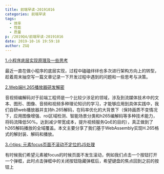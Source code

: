 ```yaml
---
title: 前端早读-20191016
categories: 前端早读
tags:
  - 效率
  - 性能
  - 质量
p: /2019Q4/前端早读-20191016
date: 2019-10-16 19:59:18
author: ZGQ
---
```

[1.小程序底层实现原理及一些思考](https://zhuanlan.zhihu.com/p/81775922)

最近一直在做小程序的底层实现，过程中磕磕绊绊也多次进行架构方向上的转型，趁着周末抽空写一篇文章记录一下开发过程中遇到的问题和一些思考与决策。

[2.Web端H.265播放器研发解密](https://fed.taobao.org/blog/2019/03/19/web-player-h265/)

音视频编解码对于前端工程师是一个比较少涉足的领域，涉及到流媒体技术中的文本、图形、图像、音频和视频多种理论知识的学习，才能够应用到具体实践中，我们自研web播放器并支持h.265解码，在码率优化的大背景下（保持画质不变情况下，应用图像增强、roi区域检测、智能场景分类和h265编解码等多种技术能力，将码流降低50%。达到减少带宽成本，提升视频服务QoE的目的），真正做到了h265解码播放的全域覆盖。本文主要分享了我们基于WebAssembly实现H.265格式的解封装、解码和播放。

[3.小tips: 元素focus页面不滚动不定位的JS处理](https://www.zhangxinxu.com/wordpress/2019/09/js-focus-preventscroll/)

有时候我们希望元素被focus的时候页面不发生滚动，例如我们点击一个按钮打开一个弹框，此时点击弹框中的关闭按钮隐藏弹框后，希望键盘的焦点回到之前的按钮上